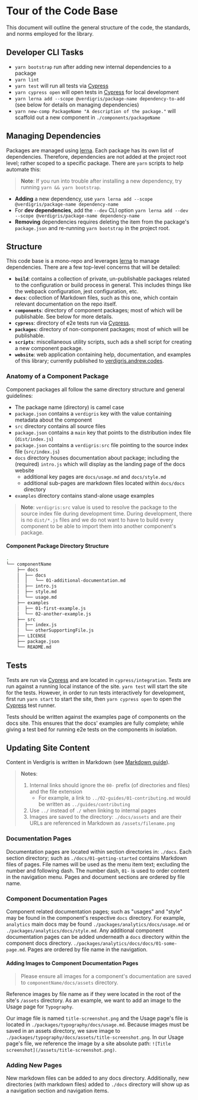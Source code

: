 # Tour of the Code Base

This document will outline the general structure of the code, the standards, and norms employed for the library.

## Developer CLI Tasks

* `yarn bootstrap` run after adding new internal dependencies to a package
* `yarn lint`
* `yarn test` will run all tests via [Cypress](https://cypress.io)
* `yarn cypress open` will open tests in [Cypress](https://cypress.io) for local development
* `yarn lerna add --scope @verdigris/package-name dependency-to-add` (see below for details on managing dependencies)
* `yarn new-comp PackageName "A description of the package."` will scaffold out a new component in `./components/packageName`

## Managing Dependencies

Packages are managed using [lerna](https://lernajs.io/). Each package has its own list of dependencies. Therefore, dependencies are not added at the project root level; rather scoped to a specific package. There are `yarn` scripts to help automate this:

> **Note**: If you run into trouble after installing a new dependency, try running `yarn && yarn bootstrap`.

* **Adding** a new dependency, use `yarn lerna add --scope @verdigris/package-name dependency-name`
* For **dev dependencies**, add the `--dev` CLI option `yarn lerna add --dev --scope @verdigris/package-name dependency-name`
* **Removing** dependencies requires deleting the item from the package's `package.json` and re-running `yarn bootstrap` in the project root.

## Structure

This code base is a mono-repo and leverages [lerna](https://lernajs.io/) to manage dependencies. There are a few top-level concerns that will be detailed:

* **`build`**: contains a collection of private, un-publishable packages related to the configuration or build process in general. This includes things like the webpack configuration, jest configuration, etc.
* **`docs`**: collection of Markdown files, such as this one, which contain relevant documentation on the repo itself.
* **`components`**: directory of component packages; most of which will be publishable. See below for more details.
* **`cypress`**: directory of e2e tests run via [Cypress](https://cypress.io).
* **`packages`**: directory of non-component packages; most of which will be publishable.
* **`scripts`**: miscellaneous utility scripts, such ads a shell script for creating a new component package.
* **`website`**: web application containing help, documentation, and examples of this library; currently published to [verdigris.andrew.codes](http://verdigris.andrew.codes).

### Anatomy of a Component Package

Component packages all follow the same directory structure and general guidelines:

* The package name (directory) is camel case
* `package.json` contains a `verdigris` key with the value containing metadata about the component
* `src` directory contains all source files
* `package.json` contains a `main` key that points to the distribution index file (`dist/index.js`)
* `package.json` contains a `verdigris:src` file pointing to the source index file (`src/index.js`)
* `docs` directory houses documentation about package; including the (required) `intro.js` which will display as the landing page of the docs website
  * additional key pages are `docs/usage.md` and `docs/style.md`
  * additional sub-pages are markdown files located within `docs/docs` directory
* `examples` directory contains stand-alone usage examples

> **Note**: `verdigris:src` value is used to resolve the package to the source index file during development time. During development, there is no `dist/*.js` files and we do not want to have to build every component to be able to import them into another component's package.

#### Component Package Directory Structure

```bash
.
└── componentName
    ├── docs
    │  ├── docs
    │  │   └── 01-additional-documentation.md
    │  ├── intro.js
    │  ├── style.md
    │  └── usage.md
    ├── examples
    │  ├── 01-first-example.js
    │  └── 02-another-example.js
    ├── src
    │  ├── index.js
    │  └── otherSupportingFile.js
    ├── LICENSE
    ├── package.json
    └── README.md
```

## Tests

Tests are run via [Cypress](https://cypress.io) and are located in `cypress/integration`. Tests are run against a running local instance of the site. `yarn test` will start the site for the tests. However, in order to run tests interactively for development, first run `yarn start` to start the site, then `yarn cypress open` to open the [Cypress](https://cypress.io) test runner.

Tests should be written against the examples page of components on the docs site. This ensures that the docs' examples are fully complete; while giving a test bed for running e2e tests on the components in isolation.

## Updating Site Content

Content in Verdigris is written in Markdown (see [Markdown guide](https://guides.github.com/features/mastering-markdown/)).
> **Notes**:
> 1. Internal links should ignore the `00-` prefix (of directories and files) and the file extension
>    - For example, a link to `../02-guides/01-contributing.md` would be written as `../guides/contributing`
> 2. Use `../` instead of `./` when linking to internal pages
> 3. Images are saved to the directory: `./docs/assets` and are their URLs are referenced in Markdown as `/assets/filename.png`

### Documentation Pages

Documentation pages are located within section directories in: `./docs`. Each section directory; such as `./docs/01-getting-started` contains Markdown files of pages. File names will be used as the menu item text; excluding the number and following dash. The number dash, `01-` is used to order content in the navigation menu. Pages and document sections are ordered by file name.

### Component Documentation Pages

Component related documentation pages; such as "usages" and "style" may be found in the component's respective `docs` directory. For example, `analytics` main docs may be found `./packages/analytics/docs/usage.md` or `./packages/analytics/docs/style.md`. Any additional component documentation pages can be added underneath a `docs` directory within the component docs directory. `./packages/analytics/docs/docs/01-some-page.md`. Pages are ordered by file name in the navigation.

#### Adding Images to Component Documentation Pages

> Please ensure all images for a component's documentation are saved to `componentName/docs/assets` directory.

Reference images by file name as if they were located in the root of the site's `/assets` directory. As an example, we want to add an image to the Usage page for `Typography`.

Our image file is named `title-screenshot.png` and the Usage page's file is located in `./packages/typography/docs/usage.md`. Because images must be saved in an assets directory, we save image to `./packages/typography/docs/assets/title-screenshot.png`. In our Usage page's file, we reference the image by a site absolute path: `![Title screenshot](/assets/title-screenshot.png)`.

### Adding New Pages

New markdown files can be added to any docs directory. Additionally, new directories (with markdown files) added to `./docs` directory will show up as a navigation section and navigation items.
